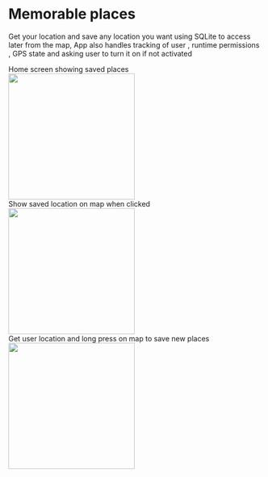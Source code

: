 # Memorable places
 Get your location and save any location you want using SQLite to access later from the map,
 App also handles tracking of user , runtime permissions , GPS state and asking user to turn it on if not activated

Home screen showing saved places
<br>
<img src="https://cdn.discordapp.com/attachments/566581417606119424/624733950065115136/screenshot-1569018454924.jpg" width="250">
 <br>
Show saved location on map when clicked
<br>
<img src="https://cdn.discordapp.com/attachments/566581417606119424/624734249722839040/screenshot-1569018470708.jpg" width="250">
 <br>
Get user location and long press on map to save new places
<br>
<img src="https://cdn.discordapp.com/attachments/566581417606119424/624734253011304468/screenshot-1569018439276.jpg" width="250">
 <br>
 





